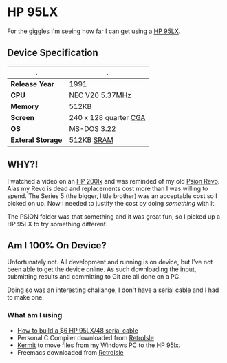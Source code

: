 # HP 95LX

For the giggles I'm seeing how far I can get using a [HP 95LX](https://en.m.wikipedia.org/wiki/HP_95LX). 

## Device Specification

|.|.|
|-|-|
|**Release Year**|1991| 
|**CPU**|NEC V20 5.37MHz|
|**Memory**|512KB|
|**Screen**|240 x 128 quarter [CGA](https://en.m.wikipedia.org/wiki/Color_Graphics_Adapter)|
|**OS**|MS-DOS 3.22|
|**Exteral Storage**|512KB [SRAM](https://en.m.wikipedia.org/wiki/Static_random-access_memory)|

## WHY?!

I watched a video on an [HP 200lx](https://en.wikipedia.org/wiki/HP_200LX) and was reminded of my old [Psion Revo](https://en.wikipedia.org/wiki/Psion_Revo). Alas my Revo is dead and replacements cost more than I was willing to spend. The Series 5 (the bigger, little brother) was an acceptable cost so I picked on up. Now I needed to justify the cost by doing *something* with it.

The PSION folder was that something and it was great fun, so I picked up a HP 95LX to try something different.

## Am I 100% On Device?

Unfortunately not. All development and running is on device, but I've not been able to get the device online. 
As such downloading the input, submitting results and committing to Git are all done on a PC.

Doing so was an interesting challange, I don't have a serial cable and I had to make one. 

### What am I using

* [How to build a $6 HP 95LX/48 serial cable](https://www.youtube.com/watch?v=JNTjJ_oEeh8)
* Personal C Compiler downloaded from [RetroIsle](http://www.retroisle.com/others/hp95lx/software.php)
* [Kermit](http://kermit.wwarthen.com) to move files from my Windows PC to the HP 95lx.
* Freemacs  downloaded from [RetroIsle](http://www.retroisle.com/others/hp95lx/software.php)

